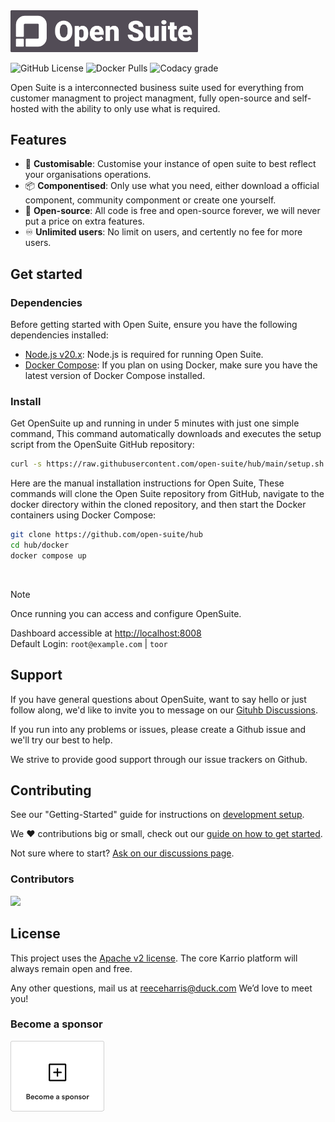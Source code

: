
<img src="./extra/logo.png" width="300">

![GitHub License](https://img.shields.io/github/license/open-suite/hub?style=flat-square)
![Docker Pulls](https://img.shields.io/docker/pulls/opensuite/hub?style=flat-square)
![Codacy grade](https://img.shields.io/codacy/grade/51108f51c81444fda5da0f0316cb8b55?style=flat-square)

Open Suite is a interconnected business suite used for everything from customer managment to project managment, fully open-source and self-hosted with the ability to only use what is required.


## Features

- 🎨 **Customisable**: Customise your instance of open suite to best reflect your organisations operations.
- 📦 **Componentised**: Only use what you need, either download a official component, community componment or create one yourself.
- 📖 **Open-source**: All code is free and open-source forever, we will never put a price on extra features.
- ♾️ **Unlimited users**: No limit on users, and certently no fee for more users.

## Get started

### Dependencies

Before getting started with Open Suite, ensure you have the following dependencies installed:
- [Node.js v20.x](https://nodejs.org/download/release/latest-v20.x/): Node.js is required for running Open Suite.
- [Docker Compose](https://docs.docker.com/compose/install/): If you plan on using Docker, make sure you have the latest version of Docker Compose installed.



### Install

Get OpenSuite up and running in under 5 minutes with just one simple command, This command automatically downloads and executes the setup script from the OpenSuite GitHub repository:

```sh
curl -s https://raw.githubusercontent.com/open-suite/hub/main/setup.sh | bash
```

Here are the manual installation instructions for Open Suite, These commands will clone the Open Suite repository from GitHub, navigate to the docker directory within the cloned repository, and then start the Docker containers using Docker Compose:

```sh
git clone https://github.com/open-suite/hub
cd hub/docker
docker compose up
```

<br>

> [!NOTE]
> Once running you can access and configure OpenSuite.
> 
> Dashboard accessible at <http://localhost:8008> \
> Default Login: `root@example.com` | `toor`

## Support

If you have general questions about OpenSuite, want to say hello or just follow along, we'd like to invite you to message on our [Gituhb Discussions](https://github.com/orgs/open-suite/discussions).

If you run into any problems or issues, please create a Github issue and we'll try our best to help.

We strive to provide good support through our issue trackers on Github. 

## Contributing

See our "Getting-Started" guide for instructions on [development setup](https://github.com/open-suite/getting-started).

We ❤️ contributions big or small, check out our [guide on how to get started](https://github.com/open-suite/getting-started).

Not sure where to start? [Ask on our discussions page](https://github.com/orgs/open-suite/discussions).

### Contributors

<a href="https://github.com/open-suite/hub/graphs/contributors">
  <img src="https://contrib.rocks/image?repo=open-suite/hub" />
</a>


## License

This project uses the [Apache v2 license](LICENSE). The core Karrio platform will always remain open and free.

Any other questions, mail us at <reeceharris@duck.com> We’d love to meet you!


### Become a sponsor

<a href="https://github.com/sponsors/notreeceharris" target="_blank"><img alt="New Sponsor" src="extra/become-a-sponsor.png" /></a>